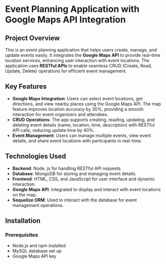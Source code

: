 # Event Planning Application with Google Maps API Integration

## Project Overview
This is an event planning application that helps users create, manage, and update events easily. It integrates the **Google Maps API** to provide real-time location services, enhancing user interaction with event locations. The application uses **RESTful APIs** to enable seamless CRUD (Create, Read, Update, Delete) operations for efficient event management.

## Key Features
- **Google Maps Integration**: Users can select event locations, get directions, and view nearby places using the Google Maps API. The map feature improves location accuracy by 30%, providing a smooth interaction for event organizers and attendees.
- **CRUD Operations**: The app supports creating, reading, updating, and deleting event details (name, location, time, description) with RESTful API calls, reducing update time by 40%.
- **Event Management**: Users can manage multiple events, view event details, and share event locations with participants in real-time.

## Technologies Used
- **Backend**: Node. js for handling RESTful API requests.
- **Database**: MongoDB for storing and managing event details.
- **Frontend**: HTML, CSS, and JavaScript for user interface and dynamic interaction.
- **Google Maps API**: Integrated to display and interact with event locations on the map.
- **Sequelize ORM**: Used to interact with the database for event management operations.

## Installation

### Prerequisites
- Node.js and npm installed
- MySQL database set up
- Google Maps API key



